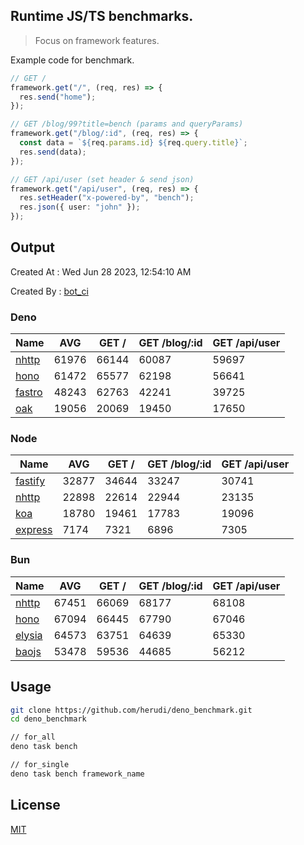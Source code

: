 ## Runtime JS/TS benchmarks.

> Focus on framework features.

Example code for benchmark.
```ts
// GET /
framework.get("/", (req, res) => {
  res.send("home");
});

// GET /blog/99?title=bench (params and queryParams)
framework.get("/blog/:id", (req, res) => {
  const data = `${req.params.id} ${req.query.title}`;
  res.send(data);
});

// GET /api/user (set header & send json)
framework.get("/api/user", (req, res) => {
  res.setHeader("x-powered-by", "bench");
  res.json({ user: "john" });
});
```

## Output
Created At : Wed Jun 28 2023, 12:54:10 AM

Created By : [bot_ci](https://github.com/herudi/deno_benchmarks/commits?author=github-actions%5Bbot%5D)


### Deno
|Name|AVG|GET /|GET /blog/:id|GET /api/user|
|----|----|----|----|----|
|[nhttp](https://github.com/nhttp/nhttp)|61976|66144|60087|59697|
|[hono](https://github.com/honojs/hono)|61472|65577|62198|56641|
|[fastro](https://github.com/fastrodev/fastro)|48243|62763|42241|39725|
|[oak](https://github.com/oakserver/oak)|19056|20069|19450|17650|
  


### Node
|Name|AVG|GET /|GET /blog/:id|GET /api/user|
|----|----|----|----|----|
|[fastify](https://github.com/fastify/fastify)|32877|34644|33247|30741|
|[nhttp](https://github.com/nhttp/nhttp)|22898|22614|22944|23135|
|[koa](https://github.com/koajs/koa)|18780|19461|17783|19096|
|[express](https://github.com/expressjs/express)|7174|7321|6896|7305|
  


### Bun
|Name|AVG|GET /|GET /blog/:id|GET /api/user|
|----|----|----|----|----|
|[nhttp](https://github.com/nhttp/nhttp)|67451|66069|68177|68108|
|[hono](https://github.com/honojs/hono)|67094|66445|67790|67046|
|[elysia](https://github.com/elysiajs/elysia)|64573|63751|64639|65330|
|[baojs](https://github.com/mattreid1/baojs)|53478|59536|44685|56212|
  



## Usage

```bash
git clone https://github.com/herudi/deno_benchmark.git
cd deno_benchmark

// for_all
deno task bench

// for_single
deno task bench framework_name
```

## License

[MIT](LICENSE)

